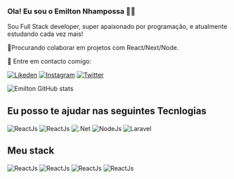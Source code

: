 ### Ola! Eu sou o Emilton Nhampossa 👋🏾

Sou Full Stack developer, super apaixonado por programação, e atualmente estudando cada vez mais!

💜Procurando colaborar em projetos com React/Next/Node.


📧  Entre em contacto comigo: 

[![Likeden](https://img.shields.io/badge/LinkedIn-0077B5?style=for-the-badge&logo=linkedin&logoColor=white)](https://emiltonportifolio.com)
[![Instagram](https://img.shields.io/badge/Gmail-D14836?style=for-the-badge&logo=gmail&logoColor=whit)](https://emiltonnhampossa0@gmail.com)
[![Twitter](https://img.shields.io/badge/Twitter-1DA1F2?style=for-the-badge&logo=twitter&logoColor=white)](https://emiltonportifolio.com)

![Emilton GitHub stats](https://github-readme-stats.vercel.app/api?username=emiltonnhampossa&show_icons=true&theme=radical)

## Eu posso te ajudar nas seguintes Tecnlogias

<div style="display: inline_block">
<img align="center" alt="ReactJs" src="https://img.shields.io/badge/React-20232A?style=for-the-badge&logo=react&logoColor=61DAFB"/>
<img align="center" alt="ReactJs" src="https://img.shields.io/badge/React_Native-20232A?style=for-the-badge&logo=react&logoColor=61DAFB"/>
<img align="center" alt=".Net" src="https://img.shields.io/badge/.NET-5C2D91?style=for-the-badge&logo=.net&logoColor=white"/>
<img align="center" alt="NodeJs" src="https://img.shields.io/badge/Node.js-43853D?style=for-the-badge&logo=node.js&logoColor=white"/>
<img align="center" alt="Laravel" src="https://img.shields.io/badge/Laravel-FF2D20?style=for-the-badge&logo=laravel&logoColor=white"/>
</div>

## Meu stack

<div style="display: inline_block">
<img align="center" alt="ReactJs" src="https://img.shields.io/badge/React-20232A?style=for-the-badge&logo=react&logoColor=61DAFB"/>
<img align="center" alt="ReactJs" src="https://img.shields.io/badge/React_Native-20232A?style=for-the-badge&logo=react&logoColor=61DAFB"/>
<img align="center" alt="ReactJs" src="https://img.shields.io/badge/TypeScript-007ACC?style=for-the-badge&logo=typescript&logoColor=white"/>
<img align="center" alt="ReactJs" src="https://img.shields.io/badge/Node.js-43853D?style=for-the-badge&logo=node.js&logoColor=white"/>
</div>
